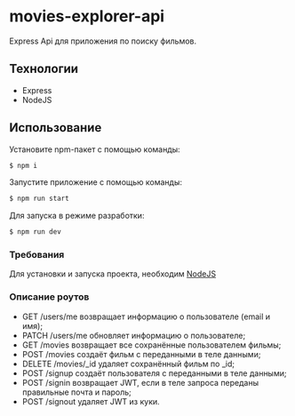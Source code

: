 # movies-explorer-api

Express Api для приложения по поиску фильмов.

## Технологии

- Express
- NodeJS

## Использование

Установите npm-пакет с помощью команды:

```sh
$ npm i
```

Запустите приложение с помощью команды:

```sh
$ npm run start
```

Для запуска в режиме разработки:

```sh
$ npm run dev
```

### Требования

Для установки и запуска проекта, необходим [NodeJS](https://nodejs.org/)

### Описание роутов

- GET /users/me возвращает информацию о пользователе (email и имя);
- PATCH /users/me обновляет информацию о пользователе;
- GET /movies возвращает все сохранённые пользователем фильмы;
- POST /movies создаёт фильм с переданными в теле данными;
- DELETE /movies/\_id удаляет сохранённый фильм по \_id;
- POST /signup создаёт пользователя с переданными в теле данными;
- POST /signin возвращает JWT, если в теле запроса переданы правильные почта и пароль;
- POST /signout удаляет JWT из куки.

